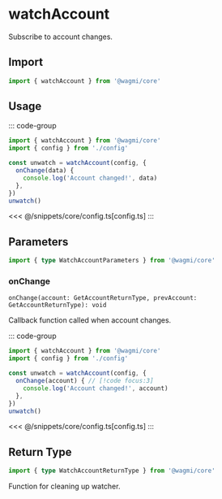 # watchAccount

Subscribe to account changes.

## Import

```ts
import { watchAccount } from '@wagmi/core'
```

## Usage

::: code-group
```ts [index.ts]
import { watchAccount } from '@wagmi/core'
import { config } from './config'

const unwatch = watchAccount(config, {
  onChange(data) {
    console.log('Account changed!', data)
  },
})
unwatch()
```
<<< @/snippets/core/config.ts[config.ts]
:::

## Parameters

```ts
import { type WatchAccountParameters } from '@wagmi/core'
```

### onChange

`onChange(account: GetAccountReturnType, prevAccount: GetAccountReturnType): void`

Callback function called when account changes.

::: code-group
```ts [index.ts]
import { watchAccount } from '@wagmi/core'
import { config } from './config'

const unwatch = watchAccount(config, {
  onChange(account) { // [!code focus:3]
    console.log('Account changed!', account)
  },
})
unwatch()
```
<<< @/snippets/core/config.ts[config.ts]
:::

## Return Type

```ts
import { type WatchAccountReturnType } from '@wagmi/core'
```

Function for cleaning up watcher.